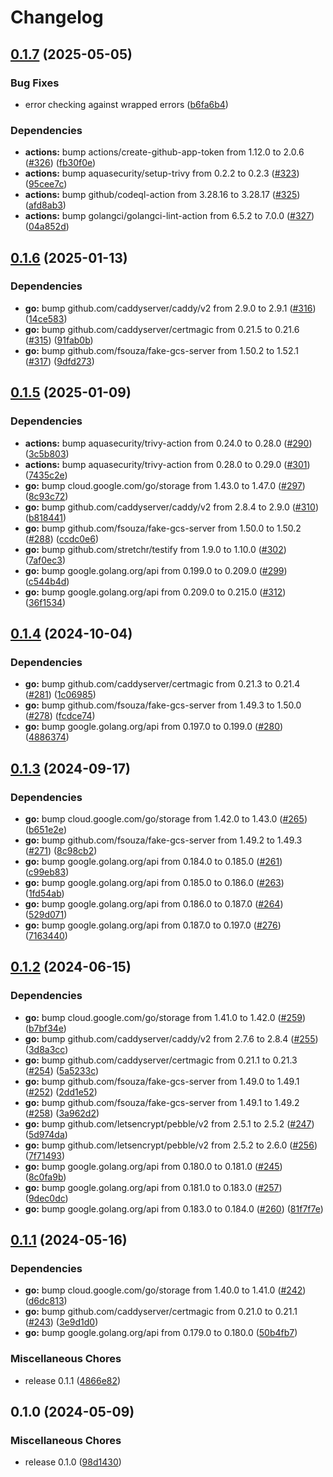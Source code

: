 # Changelog

## [0.1.7](https://github.com/grafana/certmagic-gcs/compare/v0.1.6...v0.1.7) (2025-05-05)


### Bug Fixes

* error checking against wrapped errors ([b6fa6b4](https://github.com/grafana/certmagic-gcs/commit/b6fa6b4c9e48031f393b98fe8c9e8d8fed8777ac))


### Dependencies

* **actions:** bump actions/create-github-app-token from 1.12.0 to 2.0.6 ([#326](https://github.com/grafana/certmagic-gcs/issues/326)) ([fb30f0e](https://github.com/grafana/certmagic-gcs/commit/fb30f0e76bd2eb99d4e4fe3c041574d2296e3dda))
* **actions:** bump aquasecurity/setup-trivy from 0.2.2 to 0.2.3 ([#323](https://github.com/grafana/certmagic-gcs/issues/323)) ([95cee7c](https://github.com/grafana/certmagic-gcs/commit/95cee7cc23319db041c55ff16fa439ab77957bef))
* **actions:** bump github/codeql-action from 3.28.16 to 3.28.17 ([#325](https://github.com/grafana/certmagic-gcs/issues/325)) ([afd8ab3](https://github.com/grafana/certmagic-gcs/commit/afd8ab366bc71bd63fdc492d840253d2afc4e981))
* **actions:** bump golangci/golangci-lint-action from 6.5.2 to 7.0.0 ([#327](https://github.com/grafana/certmagic-gcs/issues/327)) ([04a852d](https://github.com/grafana/certmagic-gcs/commit/04a852d4e7265608239664b2159525231bf56a53))

## [0.1.6](https://github.com/grafana/certmagic-gcs/compare/v0.1.5...v0.1.6) (2025-01-13)


### Dependencies

* **go:** bump github.com/caddyserver/caddy/v2 from 2.9.0 to 2.9.1 ([#316](https://github.com/grafana/certmagic-gcs/issues/316)) ([14ce583](https://github.com/grafana/certmagic-gcs/commit/14ce583b544706b8f6f5958073d0c6332f1671f9))
* **go:** bump github.com/caddyserver/certmagic from 0.21.5 to 0.21.6 ([#315](https://github.com/grafana/certmagic-gcs/issues/315)) ([91fab0b](https://github.com/grafana/certmagic-gcs/commit/91fab0b8a7c8be2bc4f322f16c6f7dc35db48934))
* **go:** bump github.com/fsouza/fake-gcs-server from 1.50.2 to 1.52.1 ([#317](https://github.com/grafana/certmagic-gcs/issues/317)) ([9dfd273](https://github.com/grafana/certmagic-gcs/commit/9dfd2736004f0b5ebadc6e20e44c6485b06c49e8))

## [0.1.5](https://github.com/grafana/certmagic-gcs/compare/v0.1.4...v0.1.5) (2025-01-09)


### Dependencies

* **actions:** bump aquasecurity/trivy-action from 0.24.0 to 0.28.0 ([#290](https://github.com/grafana/certmagic-gcs/issues/290)) ([3c5b803](https://github.com/grafana/certmagic-gcs/commit/3c5b803999ff2ab0bc4dff142c57f2604b162eaa))
* **actions:** bump aquasecurity/trivy-action from 0.28.0 to 0.29.0 ([#301](https://github.com/grafana/certmagic-gcs/issues/301)) ([7435c2e](https://github.com/grafana/certmagic-gcs/commit/7435c2e7d1aaa420c78da2fd0aa1583d083ae373))
* **go:** bump cloud.google.com/go/storage from 1.43.0 to 1.47.0 ([#297](https://github.com/grafana/certmagic-gcs/issues/297)) ([8c93c72](https://github.com/grafana/certmagic-gcs/commit/8c93c72c7c59845e87bb4a1a6eaf2bb4a57065d4))
* **go:** bump github.com/caddyserver/caddy/v2 from 2.8.4 to 2.9.0 ([#310](https://github.com/grafana/certmagic-gcs/issues/310)) ([b818441](https://github.com/grafana/certmagic-gcs/commit/b81844162618f7f138c1ba45e731083755be06ba))
* **go:** bump github.com/fsouza/fake-gcs-server from 1.50.0 to 1.50.2 ([#288](https://github.com/grafana/certmagic-gcs/issues/288)) ([ccdc0e6](https://github.com/grafana/certmagic-gcs/commit/ccdc0e6ae300bc73a8e2ce034ca60fac90b0fac9))
* **go:** bump github.com/stretchr/testify from 1.9.0 to 1.10.0 ([#302](https://github.com/grafana/certmagic-gcs/issues/302)) ([7af0ec3](https://github.com/grafana/certmagic-gcs/commit/7af0ec3e8a9d065dcfb895941be560052f9d8353))
* **go:** bump google.golang.org/api from 0.199.0 to 0.209.0 ([#299](https://github.com/grafana/certmagic-gcs/issues/299)) ([c544b4d](https://github.com/grafana/certmagic-gcs/commit/c544b4da243e4c59665e6b9281b0f5db8a4daaa5))
* **go:** bump google.golang.org/api from 0.209.0 to 0.215.0 ([#312](https://github.com/grafana/certmagic-gcs/issues/312)) ([36f1534](https://github.com/grafana/certmagic-gcs/commit/36f1534cae01dc808e5dd00849157361d4a686c5))

## [0.1.4](https://github.com/grafana/certmagic-gcs/compare/v0.1.3...v0.1.4) (2024-10-04)


### Dependencies

* **go:** bump github.com/caddyserver/certmagic from 0.21.3 to 0.21.4 ([#281](https://github.com/grafana/certmagic-gcs/issues/281)) ([1c06985](https://github.com/grafana/certmagic-gcs/commit/1c0698599e37221e165c3aed5a8ebdc12907719c))
* **go:** bump github.com/fsouza/fake-gcs-server from 1.49.3 to 1.50.0 ([#278](https://github.com/grafana/certmagic-gcs/issues/278)) ([fcdce74](https://github.com/grafana/certmagic-gcs/commit/fcdce7454b15f84e79dec01b87804df58ae054e7))
* **go:** bump google.golang.org/api from 0.197.0 to 0.199.0 ([#280](https://github.com/grafana/certmagic-gcs/issues/280)) ([4886374](https://github.com/grafana/certmagic-gcs/commit/4886374f50a30ed4fd9ca949d4a566b44c1cea91))

## [0.1.3](https://github.com/grafana/certmagic-gcs/compare/v0.1.2...v0.1.3) (2024-09-17)


### Dependencies

* **go:** bump cloud.google.com/go/storage from 1.42.0 to 1.43.0 ([#265](https://github.com/grafana/certmagic-gcs/issues/265)) ([b651e2e](https://github.com/grafana/certmagic-gcs/commit/b651e2e5220f571f45ff23977be7792b700944d3))
* **go:** bump github.com/fsouza/fake-gcs-server from 1.49.2 to 1.49.3 ([#271](https://github.com/grafana/certmagic-gcs/issues/271)) ([8c98cb2](https://github.com/grafana/certmagic-gcs/commit/8c98cb23b3affca4b2256cada7696e343d19ac34))
* **go:** bump google.golang.org/api from 0.184.0 to 0.185.0 ([#261](https://github.com/grafana/certmagic-gcs/issues/261)) ([c99eb83](https://github.com/grafana/certmagic-gcs/commit/c99eb831f8ff195e090fc5f6151f08cd6ead4bd0))
* **go:** bump google.golang.org/api from 0.185.0 to 0.186.0 ([#263](https://github.com/grafana/certmagic-gcs/issues/263)) ([1fd54ab](https://github.com/grafana/certmagic-gcs/commit/1fd54ab3ecf24acc1fc6149307b4a674f8132ca2))
* **go:** bump google.golang.org/api from 0.186.0 to 0.187.0 ([#264](https://github.com/grafana/certmagic-gcs/issues/264)) ([529d071](https://github.com/grafana/certmagic-gcs/commit/529d071d96d86849ef30de697e388ab4fc7da1bd))
* **go:** bump google.golang.org/api from 0.187.0 to 0.197.0 ([#276](https://github.com/grafana/certmagic-gcs/issues/276)) ([7163440](https://github.com/grafana/certmagic-gcs/commit/716344061e134f59552404070b1bc580583f24c6))

## [0.1.2](https://github.com/grafana/certmagic-gcs/compare/v0.1.1...v0.1.2) (2024-06-15)


### Dependencies

* **go:** bump cloud.google.com/go/storage from 1.41.0 to 1.42.0 ([#259](https://github.com/grafana/certmagic-gcs/issues/259)) ([b7bf34e](https://github.com/grafana/certmagic-gcs/commit/b7bf34e2d956175f11db501aaf5a50bc5d56d8f2))
* **go:** bump github.com/caddyserver/caddy/v2 from 2.7.6 to 2.8.4 ([#255](https://github.com/grafana/certmagic-gcs/issues/255)) ([3d8a3cc](https://github.com/grafana/certmagic-gcs/commit/3d8a3cc6fe22454f523af22b4321afd98147ca38))
* **go:** bump github.com/caddyserver/certmagic from 0.21.1 to 0.21.3 ([#254](https://github.com/grafana/certmagic-gcs/issues/254)) ([5a5233c](https://github.com/grafana/certmagic-gcs/commit/5a5233ca6bb8c9e6a28d03f40b5b74f5f8a38360))
* **go:** bump github.com/fsouza/fake-gcs-server from 1.49.0 to 1.49.1 ([#252](https://github.com/grafana/certmagic-gcs/issues/252)) ([2dd1e52](https://github.com/grafana/certmagic-gcs/commit/2dd1e5256d6d10949f6b6e8fa2e53b2ac89cb40e))
* **go:** bump github.com/fsouza/fake-gcs-server from 1.49.1 to 1.49.2 ([#258](https://github.com/grafana/certmagic-gcs/issues/258)) ([3a962d2](https://github.com/grafana/certmagic-gcs/commit/3a962d22de09277cecb3d585ed6c6c68a787e19f))
* **go:** bump github.com/letsencrypt/pebble/v2 from 2.5.1 to 2.5.2 ([#247](https://github.com/grafana/certmagic-gcs/issues/247)) ([5d974da](https://github.com/grafana/certmagic-gcs/commit/5d974da6dcd295ed47438902ae8d5ae3423a1c3e))
* **go:** bump github.com/letsencrypt/pebble/v2 from 2.5.2 to 2.6.0 ([#256](https://github.com/grafana/certmagic-gcs/issues/256)) ([7f71493](https://github.com/grafana/certmagic-gcs/commit/7f71493a7791f8bf803c5dc3a7a9f8f544fb1175))
* **go:** bump google.golang.org/api from 0.180.0 to 0.181.0 ([#245](https://github.com/grafana/certmagic-gcs/issues/245)) ([8c0fa9b](https://github.com/grafana/certmagic-gcs/commit/8c0fa9bd1ceea8a177fc72520c28ad640b6df18f))
* **go:** bump google.golang.org/api from 0.181.0 to 0.183.0 ([#257](https://github.com/grafana/certmagic-gcs/issues/257)) ([9dec0dc](https://github.com/grafana/certmagic-gcs/commit/9dec0dcadb24dd3b8311b906c2762b82c8eb8306))
* **go:** bump google.golang.org/api from 0.183.0 to 0.184.0 ([#260](https://github.com/grafana/certmagic-gcs/issues/260)) ([81f7f7e](https://github.com/grafana/certmagic-gcs/commit/81f7f7ebd4f26315d3aefcfc27d2c10657055d72))

## [0.1.1](https://github.com/grafana/certmagic-gcs/compare/v0.1.0...v0.1.1) (2024-05-16)


### Dependencies

* **go:** bump cloud.google.com/go/storage from 1.40.0 to 1.41.0 ([#242](https://github.com/grafana/certmagic-gcs/issues/242)) ([d6dc813](https://github.com/grafana/certmagic-gcs/commit/d6dc813c6893705debea9eb79b27d5758e8f0283))
* **go:** bump github.com/caddyserver/certmagic from 0.21.0 to 0.21.1 ([#243](https://github.com/grafana/certmagic-gcs/issues/243)) ([3e9d1d0](https://github.com/grafana/certmagic-gcs/commit/3e9d1d04f117e0c60802037071b66b83f17e04cf))
* **go:** bump google.golang.org/api from 0.179.0 to 0.180.0 ([50b4fb7](https://github.com/grafana/certmagic-gcs/commit/50b4fb71b4a3aa6e6af5ead44db1caf61db5f07a))


### Miscellaneous Chores

* release 0.1.1 ([4866e82](https://github.com/grafana/certmagic-gcs/commit/4866e82a0a84aabea67ffc42ff4d1b156ad4941e))

## 0.1.0 (2024-05-09)


### Miscellaneous Chores

* release 0.1.0 ([98d1430](https://github.com/grafana/certmagic-gcs/commit/98d1430a645f93ea3c636a253364da39555538a4))
